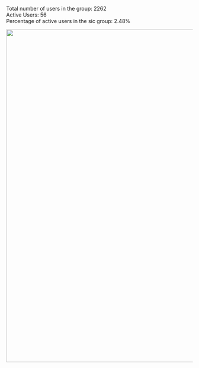 Total number of users in the group: 2262    
Active Users: 56    
Percentage of active users in the sic group: 2.48%     
<p align="center">
<img src="https://cdn.rawgit.com/yulianasenok/xm/master/rest_group.png" width="900">
</p>
